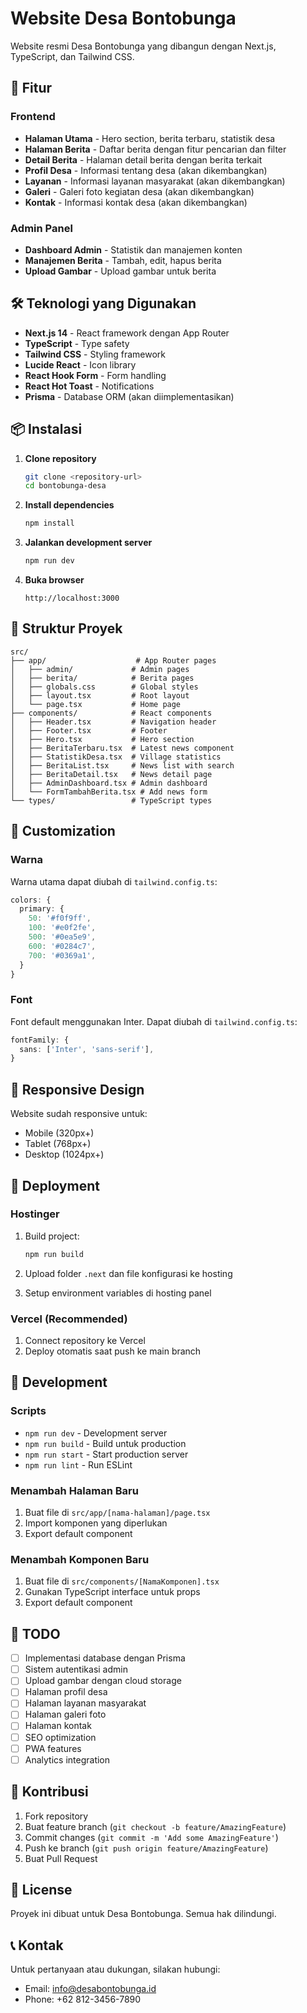 # Website Desa Bontobunga

Website resmi Desa Bontobunga yang dibangun dengan Next.js, TypeScript, dan Tailwind CSS.

## 🚀 Fitur

### Frontend
- **Halaman Utama** - Hero section, berita terbaru, statistik desa
- **Halaman Berita** - Daftar berita dengan fitur pencarian dan filter
- **Detail Berita** - Halaman detail berita dengan berita terkait
- **Profil Desa** - Informasi tentang desa (akan dikembangkan)
- **Layanan** - Informasi layanan masyarakat (akan dikembangkan)
- **Galeri** - Galeri foto kegiatan desa (akan dikembangkan)
- **Kontak** - Informasi kontak desa (akan dikembangkan)

### Admin Panel
- **Dashboard Admin** - Statistik dan manajemen konten
- **Manajemen Berita** - Tambah, edit, hapus berita
- **Upload Gambar** - Upload gambar untuk berita

## 🛠️ Teknologi yang Digunakan

- **Next.js 14** - React framework dengan App Router
- **TypeScript** - Type safety
- **Tailwind CSS** - Styling framework
- **Lucide React** - Icon library
- **React Hook Form** - Form handling
- **React Hot Toast** - Notifications
- **Prisma** - Database ORM (akan diimplementasikan)

## 📦 Instalasi

1. **Clone repository**
   ```bash
   git clone <repository-url>
   cd bontobunga-desa
   ```

2. **Install dependencies**
   ```bash
   npm install
   ```

3. **Jalankan development server**
   ```bash
   npm run dev
   ```

4. **Buka browser**
   ```
   http://localhost:3000
   ```

## 📁 Struktur Proyek

```
src/
├── app/                    # App Router pages
│   ├── admin/             # Admin pages
│   ├── berita/            # Berita pages
│   ├── globals.css        # Global styles
│   ├── layout.tsx         # Root layout
│   └── page.tsx           # Home page
├── components/            # React components
│   ├── Header.tsx         # Navigation header
│   ├── Footer.tsx         # Footer
│   ├── Hero.tsx           # Hero section
│   ├── BeritaTerbaru.tsx  # Latest news component
│   ├── StatistikDesa.tsx  # Village statistics
│   ├── BeritaList.tsx     # News list with search
│   ├── BeritaDetail.tsx   # News detail page
│   ├── AdminDashboard.tsx # Admin dashboard
│   └── FormTambahBerita.tsx # Add news form
└── types/                 # TypeScript types
```

## 🎨 Customization

### Warna
Warna utama dapat diubah di `tailwind.config.ts`:
```typescript
colors: {
  primary: {
    50: '#f0f9ff',
    100: '#e0f2fe',
    500: '#0ea5e9',
    600: '#0284c7',
    700: '#0369a1',
  }
}
```

### Font
Font default menggunakan Inter. Dapat diubah di `tailwind.config.ts`:
```typescript
fontFamily: {
  sans: ['Inter', 'sans-serif'],
}
```

## 📱 Responsive Design

Website sudah responsive untuk:
- Mobile (320px+)
- Tablet (768px+)
- Desktop (1024px+)

## 🚀 Deployment

### Hostinger
1. Build project:
   ```bash
   npm run build
   ```

2. Upload folder `.next` dan file konfigurasi ke hosting

3. Setup environment variables di hosting panel

### Vercel (Recommended)
1. Connect repository ke Vercel
2. Deploy otomatis saat push ke main branch

## 🔧 Development

### Scripts
- `npm run dev` - Development server
- `npm run build` - Build untuk production
- `npm run start` - Start production server
- `npm run lint` - Run ESLint

### Menambah Halaman Baru
1. Buat file di `src/app/[nama-halaman]/page.tsx`
2. Import komponen yang diperlukan
3. Export default component

### Menambah Komponen Baru
1. Buat file di `src/components/[NamaKomponen].tsx`
2. Gunakan TypeScript interface untuk props
3. Export default component

## 📝 TODO

- [ ] Implementasi database dengan Prisma
- [ ] Sistem autentikasi admin
- [ ] Upload gambar dengan cloud storage
- [ ] Halaman profil desa
- [ ] Halaman layanan masyarakat
- [ ] Halaman galeri foto
- [ ] Halaman kontak
- [ ] SEO optimization
- [ ] PWA features
- [ ] Analytics integration

## 🤝 Kontribusi

1. Fork repository
2. Buat feature branch (`git checkout -b feature/AmazingFeature`)
3. Commit changes (`git commit -m 'Add some AmazingFeature'`)
4. Push ke branch (`git push origin feature/AmazingFeature`)
5. Buat Pull Request

## 📄 License

Proyek ini dibuat untuk Desa Bontobunga. Semua hak dilindungi.

## 📞 Kontak

Untuk pertanyaan atau dukungan, silakan hubungi:
- Email: info@desabontobunga.id
- Phone: +62 812-3456-7890 